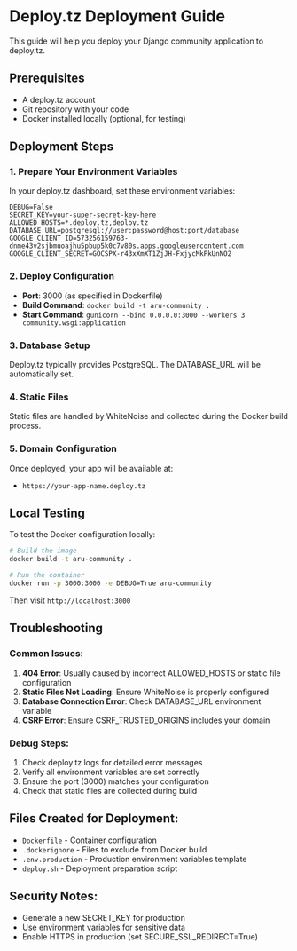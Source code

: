 # Deploy.tz Deployment Guide

This guide will help you deploy your Django community application to deploy.tz.

## Prerequisites
- A deploy.tz account
- Git repository with your code
- Docker installed locally (optional, for testing)

## Deployment Steps

### 1. Prepare Your Environment Variables
In your deploy.tz dashboard, set these environment variables:

```
DEBUG=False
SECRET_KEY=your-super-secret-key-here
ALLOWED_HOSTS=*.deploy.tz,deploy.tz
DATABASE_URL=postgresql://user:password@host:port/database
GOOGLE_CLIENT_ID=573256159763-dnme43v2sjbmuoajhu5pbup5k0c7v80s.apps.googleusercontent.com
GOOGLE_CLIENT_SECRET=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
```

### 2. Deploy Configuration
- **Port**: 3000 (as specified in Dockerfile)
- **Build Command**: `docker build -t aru-community .`
- **Start Command**: `gunicorn --bind 0.0.0.0:3000 --workers 3 community.wsgi:application`

### 3. Database Setup
Deploy.tz typically provides PostgreSQL. The DATABASE_URL will be automatically set.

### 4. Static Files
Static files are handled by WhiteNoise and collected during the Docker build process.

### 5. Domain Configuration
Once deployed, your app will be available at:
- `https://your-app-name.deploy.tz`

## Local Testing

To test the Docker configuration locally:

```bash
# Build the image
docker build -t aru-community .

# Run the container
docker run -p 3000:3000 -e DEBUG=True aru-community
```

Then visit `http://localhost:3000`

## Troubleshooting

### Common Issues:

1. **404 Error**: Usually caused by incorrect ALLOWED_HOSTS or static file configuration
2. **Static Files Not Loading**: Ensure WhiteNoise is properly configured
3. **Database Connection Error**: Check DATABASE_URL environment variable
4. **CSRF Error**: Ensure CSRF_TRUSTED_ORIGINS includes your domain

### Debug Steps:
1. Check deploy.tz logs for detailed error messages
2. Verify all environment variables are set correctly
3. Ensure the port (3000) matches your configuration
4. Check that static files are collected during build

## Files Created for Deployment:
- `Dockerfile` - Container configuration
- `.dockerignore` - Files to exclude from Docker build
- `.env.production` - Production environment variables template
- `deploy.sh` - Deployment preparation script

## Security Notes:
- Generate a new SECRET_KEY for production
- Use environment variables for sensitive data
- Enable HTTPS in production (set SECURE_SSL_REDIRECT=True)

